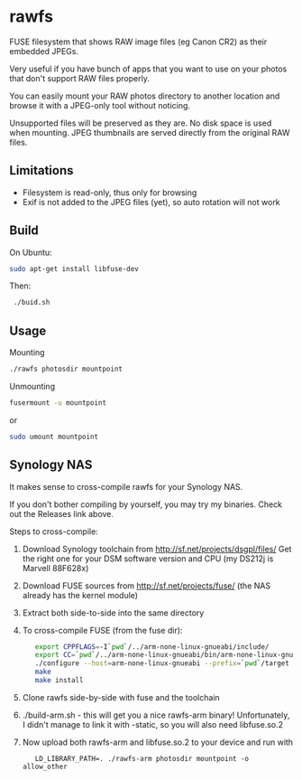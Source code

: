 rawfs
=====

FUSE filesystem that shows RAW image files (eg Canon CR2) as their embedded JPEGs.

Very useful if you have bunch of apps that you want to use on your photos
that don't support RAW files properly.

You can easily mount your RAW photos directory to another location
and browse it with a JPEG-only tool without noticing. 

Unsupported files will be preserved as they are. No disk space is used when mounting.
JPEG thumbnails are served directly from the original RAW files.

Limitations
-----------

* Filesystem is read-only, thus only for browsing
* Exif is not added to the JPEG files (yet), so auto rotation will not work

Build
-----

On Ubuntu:
```bash
sudo apt-get install libfuse-dev
```

Then:
```bash
 ./buid.sh
```

Usage
-----

Mounting
```bash
./rawfs photosdir mountpoint
```

Unmounting
```bash
fusermount -u mountpoint
```
or
```bash
sudo umount mountpoint
```

Synology NAS
------------

It makes sense to cross-compile rawfs for your Synology NAS.

If you don't bother compiling by yourself, you may try my binaries. Check out the Releases link above.

Steps to cross-compile:

1. Download Synology toolchain from http://sf.net/projects/dsgpl/files/
   Get the right one for your DSM software version and CPU (my DS212j is Marvell 88F628x)
2. Download FUSE sources from http://sf.net/projects/fuse/ (the NAS already has the kernel module)
3. Extract both side-to-side into the same directory
4. To cross-compile FUSE (from the fuse dir):
   ```bash
      export CPPFLAGS=-I`pwd`/../arm-none-linux-gnueabi/include/
      export CC=`pwd`/../arm-none-linux-gnueabi/bin/arm-none-linux-gnueabi-gcc
      ./configure --host=arm-none-linux-gnueabi --prefix=`pwd`/target
      make
      make install
   ```

5. Clone rawfs side-by-side with fuse and the toolchain
6. ./build-arm.sh - this will get you a nice rawfs-arm binary! Unfortunately, I didn't manage to link it with -static, so you will also need libfuse.so.2
7. Now upload both rawfs-arm and libfuse.so.2 to your device and run with
   ```
      LD_LIBRARY_PATH=. ./rawfs-arm photosdir mountpoint -o allow_other
   ```
